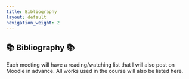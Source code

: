 ```yaml
---
title: Bibliography
layout: default
navigation_weight: 2
---
```

## :books: Bibliography :books:

Each meeting will have a reading/watching list that I will also post on Moodle
in advance. All works used in the course will also be listed here.
